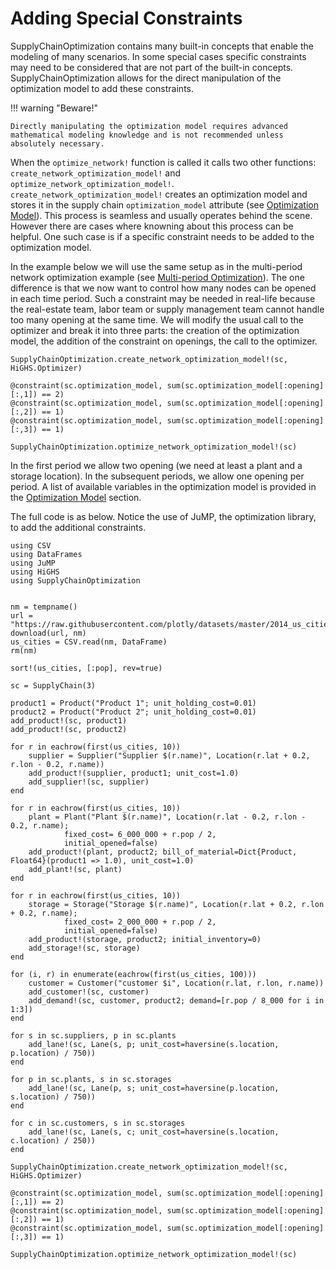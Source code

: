 # Adding Special Constraints
SupplyChainOptimization contains many built-in concepts that enable the modeling of many scenarios. In some special cases specific constraints may need to be considered that are not part of the built-in concepts. SupplyChainOptimization allows for the direct manipulation of the optimization model to add these constraints.

!!! warning "Beware!"

    Directly manipulating the optimization model requires advanced mathematical modeling knowledge and is not recommended unless absolutely necessary.

When the `optimize_network!` function is called it calls two other functions: `create_network_optimization_model!` and `optimize_network_optimization_model!`.
`create_network_optimization_model!` creates an optimization model and stores it in the supply chain `optimization_model` attribute (see [Optimization Model](@ref)). This process is seamless and usually operates behind the scene. However there are cases where knowning about this process can be helpful. One such case is if a specific constraint needs to be added to the optimization model. 

In the example below we will use the same setup as in the multi-period network optimization example (see [Multi-period Optimization](@ref)).
The one difference is that we now want to control how many nodes can be opened in each time period. Such a constraint may be needed in real-life because the real-estate team, labor team or supply management team cannot handle too many opening at the same time. We will modify the usual call to the optimizer and break it into three parts: the creation of the optimization model, the addition of the constraint on openings, the call to the optimizer.

```
SupplyChainOptimization.create_network_optimization_model!(sc, HiGHS.Optimizer)

@constraint(sc.optimization_model, sum(sc.optimization_model[:opening][:,1]) == 2)
@constraint(sc.optimization_model, sum(sc.optimization_model[:opening][:,2]) == 1)
@constraint(sc.optimization_model, sum(sc.optimization_model[:opening][:,3]) == 1)

SupplyChainOptimization.optimize_network_optimization_model!(sc)
```

In the first period we allow two opening (we need at least a plant and a storage location). In the subsequent periods, we allow one opening per period. A list of available variables in the optimization model is provided in the [Optimization Model](@ref) section.

The full code is as below. Notice the use of JuMP, the optimization library, to add the additional constraints.

```
using CSV
using DataFrames
using JuMP
using HiGHS
using SupplyChainOptimization


nm = tempname()
url = "https://raw.githubusercontent.com/plotly/datasets/master/2014_us_cities.csv"
download(url, nm)
us_cities = CSV.read(nm, DataFrame)
rm(nm)

sort!(us_cities, [:pop], rev=true)

sc = SupplyChain(3)

product1 = Product("Product 1"; unit_holding_cost=0.01)
product2 = Product("Product 2"; unit_holding_cost=0.01)
add_product!(sc, product1)
add_product!(sc, product2)

for r in eachrow(first(us_cities, 10))
    supplier = Supplier("Supplier $(r.name)", Location(r.lat + 0.2, r.lon - 0.2, r.name))
    add_product!(supplier, product1; unit_cost=1.0)
    add_supplier!(sc, supplier)
end

for r in eachrow(first(us_cities, 10))
    plant = Plant("Plant $(r.name)", Location(r.lat - 0.2, r.lon - 0.2, r.name); 
            fixed_cost= 6_000_000 + r.pop / 2, 
            initial_opened=false)
    add_product!(plant, product2; bill_of_material=Dict{Product, Float64}(product1 => 1.0), unit_cost=1.0)
    add_plant!(sc, plant)
end

for r in eachrow(first(us_cities, 10))
    storage = Storage("Storage $(r.name)", Location(r.lat + 0.2, r.lon + 0.2, r.name); 
            fixed_cost= 2_000_000 + r.pop / 2, 
            initial_opened=false)
    add_product!(storage, product2; initial_inventory=0)
    add_storage!(sc, storage)
end

for (i, r) in enumerate(eachrow(first(us_cities, 100)))
    customer = Customer("customer $i", Location(r.lat, r.lon, r.name))
    add_customer!(sc, customer)
    add_demand!(sc, customer, product2; demand=[r.pop / 8_000 for i in 1:3])
end

for s in sc.suppliers, p in sc.plants
    add_lane!(sc, Lane(s, p; unit_cost=haversine(s.location, p.location) / 750))
end

for p in sc.plants, s in sc.storages
    add_lane!(sc, Lane(p, s; unit_cost=haversine(p.location, s.location) / 750))
end

for c in sc.customers, s in sc.storages
    add_lane!(sc, Lane(s, c; unit_cost=haversine(s.location, c.location) / 250))
end

SupplyChainOptimization.create_network_optimization_model!(sc, HiGHS.Optimizer)

@constraint(sc.optimization_model, sum(sc.optimization_model[:opening][:,1]) == 2)
@constraint(sc.optimization_model, sum(sc.optimization_model[:opening][:,2]) == 1)
@constraint(sc.optimization_model, sum(sc.optimization_model[:opening][:,3]) == 1)

SupplyChainOptimization.optimize_network_optimization_model!(sc)
```